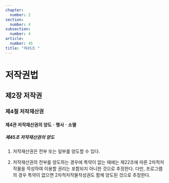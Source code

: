 ```yaml
---
chapter:
  number: 2
section:
  number: 4
subsection:
  number: 4
article:
  number: 45
title: "제45조 "
---
```

# 저작권법

## 제2장 저작권

### 제4절 저작재산권

#### 제4관 저작재산권의 양도ㆍ행사ㆍ소멸

##### 제45조 저작재산권의 양도

1. 저작재산권은 전부 또는 일부를 양도할 수 있다.

2. 저작재산권의 전부를 양도하는 경우에 특약이 없는 때에는 제22조에 따른 2차적저작물을 작성하여 이용할 권리는 포함되지 아니한 것으로 추정한다. 다만, 프로그램의 경우 특약이 없으면 2차적저작물작성권도 함께 양도된 것으로 추정한다.
